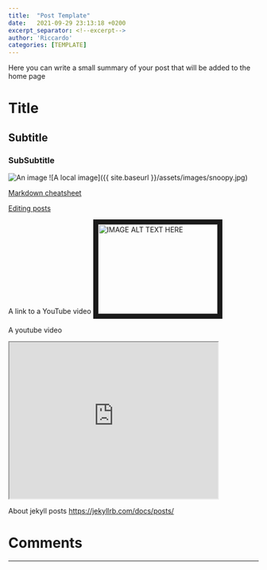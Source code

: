 ```yaml
---
title:  "Post Template"
date:   2021-09-29 23:13:18 +0200
excerpt_separator: <!--excerpt-->
author: 'Riccardo'
categories: [TEMPLATE]
---
```

Here you can write a small summary of your post that will be added to the home page
<!--excerpt-->

# Title
## Subtitle
### SubSubtitle

![An image](https://en.wikipedia.org/wiki/Red_Hawk_cheese#/media/File:Cowgirl_Creamery_Point_Reyes_-_Red_Hawk_cheese.jpg)
![A local image]({{ site.baseurl }}/assets/images/snoopy.jpg)


[Markdown cheatsheet](https://www.markdownguide.org/cheat-sheet/)

[Editing posts](https://jekyllrb.com/docs/posts/)

A link to a YouTube video
<a href="http://www.youtube.com/watch?feature=player_embedded&v=gKJHErteBn8" target="_blank"><img src="http://img.youtube.com/vi/gKJHErteBn8/0.jpg" 
alt="IMAGE ALT TEXT HERE" width="240" height="180" border="10" /></a>

A youtube video
 <iframe width="420" height="315"
src="https://www.youtube.com/embed/gKJHErteBn8">
</iframe> 

About jekyll posts https://jekyllrb.com/docs/posts/

<!--Please add your comments below

Use the following template:
# Copy from the next line
### username
---
# until here

-->
# Comments
---
